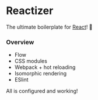 # Reactizer

The ultimate boilerplate for [React](https://facebook.github.io/react/)! :dolls:

### Overview

* Flow
* CSS modules
* Webpack + hot reloading
* Isomorphic rendering
* ESlint

All is configured and working!
